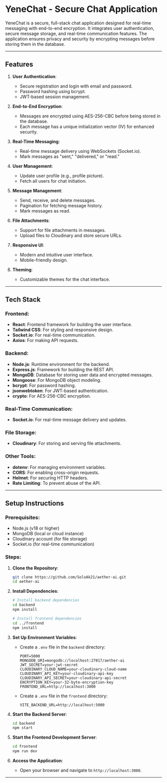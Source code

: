 
# YeneChat - Secure Chat Application

YeneChat is a secure, full-stack chat application designed for real-time messaging with end-to-end encryption. It integrates user authentication, secure message storage, and real-time communication features. The application ensures privacy and security by encrypting messages before storing them in the database.

---

## **Features**

1. **User Authentication**:
   - Secure registration and login with email and password.
   - Password hashing using bcrypt.
   - JWT-based session management.

2. **End-to-End Encryption**:
   - Messages are encrypted using AES-256-CBC before being stored in the database.
   - Each message has a unique initialization vector (IV) for enhanced security.

3. **Real-Time Messaging**:
   - Real-time message delivery using WebSockets (Socket.io).
   - Mark messages as "sent," "delivered," or "read."

4. **User Management**:
   - Update user profile (e.g., profile picture).
   - Fetch all users for chat initiation.

5. **Message Management**:
   - Send, receive, and delete messages.
   - Pagination for fetching message history.
   - Mark messages as read.

6. **File Attachments**:
   - Support for file attachments in messages.
   - Upload files to Cloudinary and store secure URLs.

7. **Responsive UI**:
   - Modern and intuitive user interface.
   - Mobile-friendly design.

8. **Theming**:
   - Customizable themes for the chat interface.

---

## **Tech Stack**

### **Frontend**:
- **React**: Frontend framework for building the user interface.
- **Tailwind CSS**: For styling and responsive design.
- **Socket.io**: For real-time communication.
- **Axios**: For making API requests.

### **Backend**:
- **Node.js**: Runtime environment for the backend.
- **Express.js**: Framework for building the REST API.
- **MongoDB**: Database for storing user data and encrypted messages.
- **Mongoose**: For MongoDB object modeling.
- **bcrypt**: For password hashing.
- **jsonwebtoken**: For JWT-based authentication.
- **crypto**: For AES-256-CBC encryption.

### **Real-Time Communication**:
- **Socket.io**: For real-time message delivery and updates.

### **File Storage**:
- **Cloudinary**: For storing and serving file attachments.

### **Other Tools**:
- **dotenv**: For managing environment variables.
- **CORS**: For enabling cross-origin requests.
- **Helmet**: For securing HTTP headers.
- **Rate Limiting**: To prevent abuse of the API.

---

## **Setup Instructions**

### **Prerequisites**:
- Node.js (v18 or higher)
- MongoDB (local or cloud instance)
- Cloudinary account (for file storage)
- Socket.io (for real-time communication)

### **Steps**:

1. **Clone the Repository**:
   ```bash
   git clone https://github.com/SoloAk21/aether-ai.git
   cd aether-ai
   ```

2. **Install Dependencies**:
   ```bash
   # Install backend dependencies
   cd backend
   npm install

   # Install frontend dependencies
   cd ../frontend
   npm install
   ```

3. **Set Up Environment Variables**:
   - Create a `.env` file in the `backend` directory:
     ```env
     PORT=5000
     MONGODB_URI=mongodb://localhost:27017/aether-ai
     JWT_SECRET=your-jwt-secret
     CLOUDINARY_CLOUD_NAME=your-cloudinary-cloud-name
     CLOUDINARY_API_KEY=your-cloudinary-api-key
     CLOUDINARY_API_SECRET=your-cloudinary-api-secret
     ENCRYPTION_KEY=your-32-byte-encryption-key
     FRONTEND_URL=http://localhost:3000
     ```

   - Create a `.env` file in the `frontend` directory:
     ```env
     VITE_BACKEND_URL=http://localhost:5000
     ```

4. **Start the Backend Server**:
   ```bash
   cd backend
   npm start
   ```

5. **Start the Frontend Development Server**:
   ```bash
   cd frontend
   npm run dev
   ```

6. **Access the Application**:
   - Open your browser and navigate to `http://localhost:3000`.

---
